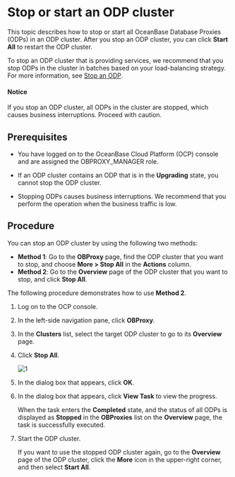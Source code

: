 # Stop or start an ODP cluster

This topic describes how to stop or start all OceanBase Database Proxies (ODPs) in an ODP cluster. After you stop an ODP cluster, you can click **Start All** to restart the ODP cluster.

To stop an ODP cluster that is providing services, we recommend that you stop ODPs in the cluster in batches based on your load-balancing strategy. For more information, see [Stop an ODP](../400.manage-a-obproxy-server/450.stop-or-start-an-obproxy.md).

<main id="notice" type='notice'>
<h4>Notice</h4>
<p>If you stop an ODP cluster, all ODPs in the cluster are stopped, which causes business interruptions. Proceed with caution. </p>
</main>

## Prerequisites

* You have logged on to the OceanBase Cloud Platform (OCP) console and are assigned the OBPROXY_MANAGER role.

* If an ODP cluster contains an ODP that is in the **Upgrading** state, you cannot stop the ODP cluster.

* Stopping ODPs causes business interruptions. We recommend that you perform the operation when the business traffic is low.

## Procedure

You can stop an ODP cluster by using the following two methods:

* **Method 1**: Go to the **OBProxy** page, find the ODP cluster that you want to stop, and choose **More > Stop All** in the **Actions** column.
* **Method 2**: Go to the **Overview** page of the ODP cluster that you want to stop, and click **Stop All**.

The following procedure demonstrates how to use **Method 2**.

1. Log on to the OCP console.

2. In the left-side navigation pane, click **OBProxy**.

3. In the **Clusters** list, select the target ODP cluster to go to its **Overview** page.

4. Click **Stop All**.

   ![1](https://obbusiness-private.oss-cn-shanghai.aliyuncs.com/doc/img/ocp/422-en/%E5%85%A8%E9%83%A8%E5%81%9C%E6%AD%A21.png)

5. In the dialog box that appears, click **OK**.

6. In the dialog box that appears, click **View Task** to view the progress.

   When the task enters the **Completed** state, and the status of all ODPs is displayed as **Stopped** in the **OBProxies** list on the **Overview** page, the task is successfully executed.

7. Start the ODP cluster.

   If you want to use the stopped ODP cluster again, go to the **Overview** page of the ODP cluster, click the **More** icon in the upper-right corner, and then select **Start All**.
